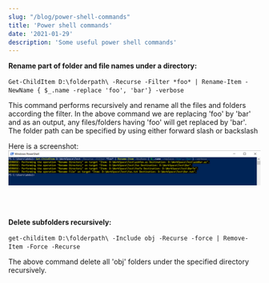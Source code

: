 ```yaml
---
slug: "/blog/power-shell-commands"
title: 'Power shell commands'
date: '2021-01-29'
description: 'Some useful power shell commands'
---
```


**Rename part of folder and file names under a directory:**

`Get-ChildItem D:\folderpath\ -Recurse -Filter *foo* | Rename-Item -NewName { $_.name -replace 'foo', 'bar'} -verbose`

This command performs recursively and rename all the files and folders according the filter. In the above command we are replacing 'foo' by 'bar' and as an output, any files/folders having 'foo' will get replaced by 'bar'.
The folder path can be specified by using either forward slash or backslash

Here is a screenshot:
![command](../images/power-shell-rename.jpg)

<br/>
<br/>

**Delete subfolders recursively:**

`get-childitem D:\folderpath\ -Include obj -Recurse -force | Remove-Item -Force -Recurse`

The above command delete all 'obj' folders under the specified directory recursively.